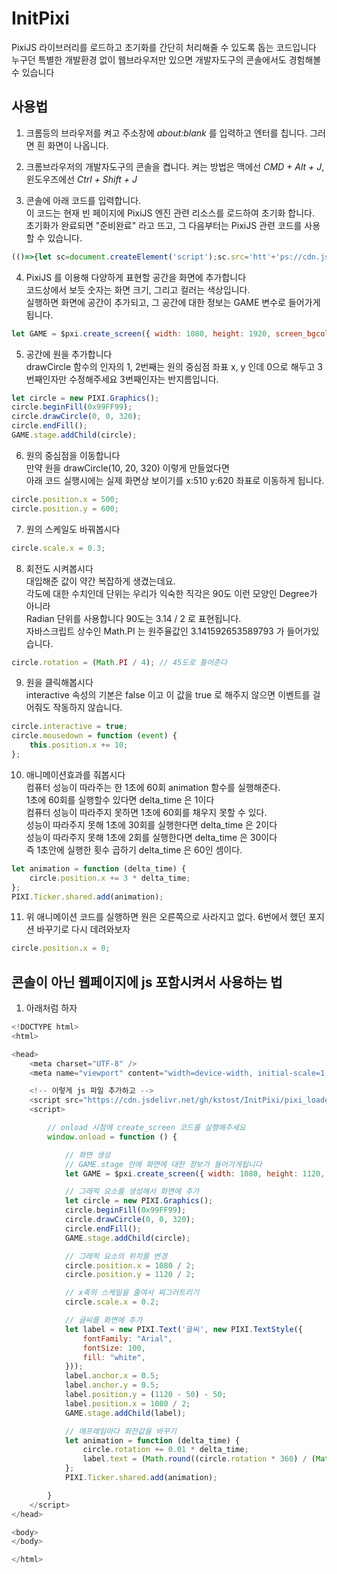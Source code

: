 # InitPixi

PixiJS 라이브러리를 로드하고 초기화를 간단히 처리해줄 수 있도록 돕는 코드입니다  
누구던 특별한 개발환경 없이 웹브라우저만 있으면 개발자도구의 콘솔에서도 경험해볼 수 있습니다  

## 사용법

1. 크롬등의 브라우저를 켜고 주소창에 *about:blank* 를 입력하고 엔터를 칩니다. 그러면 흰 화면이 나옵니다.

2. 크롬브라우저의 개발자도구의 콘솔을 켭니다. 켜는 방법은 맥에선 *CMD + Alt + J*, 윈도우즈에선 *Ctrl + Shift + J*

3. 콘솔에 아래 코드를 입력합니다.  
이 코드는 현재 빈 페이지에 PixiJS 엔진 관련 리소스를 로드하여 초기화 합니다.  
초기화가 완료되면 "준비완료" 라고 뜨고, 그 다음부터는 PixiJS 관련 코드를 사용할 수 있습니다.  

```javascript
(()=>{let sc=document.createElement('script');sc.src='htt'+'ps://cdn.jsdelivr.net/gh/kstost/InitPixi/pixi_loader_3.js';document.head.appendChild(sc)})();
```

4. PixiJS 를 이용해 다양하게 표현할 공간을 화면에 추가합니다  
코드상에서 보듯 숫자는 화면 크기, 그리고 컬러는 색상입니다.  
실행하면 화면에 공간이 추가되고, 그 공간에 대한 정보는 GAME 변수로 들어가게됩니다.  
```javascript
let GAME = $pxi.create_screen({ width: 1080, height: 1920, screen_bgcolor: '#000', body_bgcolor: '#222' });
```

5. 공간에 원을 추가합니다  
drawCircle 함수의 인자의 1, 2번째는 원의 중심점 좌표 x, y 인데 0으로 해두고 3번째인자만 수정해주세요 3번째인자는 반지름입니다.  
```javascript
let circle = new PIXI.Graphics();
circle.beginFill(0x99FF99);
circle.drawCircle(0, 0, 320);
circle.endFill();
GAME.stage.addChild(circle);
```

6. 원의 중심점을 이동합니다  
만약 원을 drawCircle(10, 20, 320) 이렇게 만들었다면  
아래 코드 실행시에는 실제 화면상 보이기를 x:510 y:620 좌표로 이동하게 됩니다.  
```javascript
circle.position.x = 500;
circle.position.y = 600;
```

7. 원의 스케일도 바꿔봅시다  
```javascript
circle.scale.x = 0.3;
```

8. 회전도 시켜봅시다  
대입해준 값이 약간 복잡하게 생겼는데요.  
각도에 대한 수치인데 단위는 우리가 익숙한 직각은 90도 이런 모양인 Degree가 아니라  
Radian 단위를 사용합니다 90도는 3.14 / 2 로 표현됩니다.  
자바스크립트 상수인 Math.PI 는 원주율값인 3.141592653589793 가 들어가있습니다.  

```javascript
circle.rotation = (Math.PI / 4); // 45도로 틀어준다
```

9. 원을 클릭해봅시다  
interactive 속성의 기본은 false 이고 이 값을 true 로 해주지 않으면 이벤트를 걸어줘도 작동하지 않습니다.  
```javascript
circle.interactive = true;
circle.mousedown = function (event) {
    this.position.x += 10;
};
```

10. 애니메이션효과를 줘봅시다  
컴퓨터 성능이 따라주는 한 1초에 60회 animation 함수를 실행해준다.  
1초에 60회를 실행할수 있다면 delta_time 은 1이다  
컴퓨터 성능이 따라주지 못하면 1초에 60회를 채우지 못할 수 있다.  
성능이 따라주지 못해 1초에 30회를 실행한다면 delta_time 은 2이다  
성능이 따라주지 못해 1초에 2회를 실행한다면 delta_time 은 30이다  
즉 1초안에 실행한 횟수 곱하기 delta_time 은 60인 셈이다.  
```javascript
let animation = function (delta_time) {
    circle.position.x += 3 * delta_time;
};
PIXI.Ticker.shared.add(animation);
```

11. 위 애니메이션 코드를 실행하면 원은 오른쪽으로 사라지고 없다.
6번에서 했던 포지션 바꾸기로 다시 데려와보자
```javascript
circle.position.x = 0;
```

## 콘솔이 아닌 웹페이지에 js 포함시켜서 사용하는 법

1. 아래처럼 하자

```javascript
<!DOCTYPE html>
<html>

<head>
    <meta charset="UTF-8" />
    <meta name="viewport" content="width=device-width, initial-scale=1, maximum-scale=1, user-scalable=no">

    <!-- 이렇게 js 파일 추가하고 -->
    <script src="https://cdn.jsdelivr.net/gh/kstost/InitPixi/pixi_loader_3.js"></script>
    <script>

        // onload 시점에 create_screen 코드를 실행해주세요
        window.onload = function () {

            // 화면 생성
            // GAME.stage 안에 화면에 대한 정보가 들어가게됩니다
            let GAME = $pxi.create_screen({ width: 1080, height: 1120, screen_bgcolor: '#000', body_bgcolor: '#222' });

            // 그래픽 요소를 생성해서 화면에 추가
            let circle = new PIXI.Graphics();
            circle.beginFill(0x99FF99);
            circle.drawCircle(0, 0, 320);
            circle.endFill();
            GAME.stage.addChild(circle);

            // 그래픽 요소의 위치를 변경
            circle.position.x = 1080 / 2;
            circle.position.y = 1120 / 2;

            // x축의 스케일을 줄여서 찌그러트리기
            circle.scale.x = 0.2;

            // 글씨를 화면에 추가
            let label = new PIXI.Text('글씨', new PIXI.TextStyle({
                fontFamily: "Arial",
                fontSize: 100,
                fill: "white",
            }));
            label.anchor.x = 0.5;
            label.anchor.y = 0.5;
            label.position.y = (1120 - 50) - 50;
            label.position.x = 1080 / 2;
            GAME.stage.addChild(label);

            // 매프레임마다 회전값을 바꾸기
            let animation = function (delta_time) {
                circle.rotation += 0.01 * delta_time;
                label.text = (Math.round((circle.rotation * 360) / (Math.PI * 2)) % 360) + '°';
            };
            PIXI.Ticker.shared.add(animation);

        }
    </script>
</head>

<body>
</body>

</html>
```

